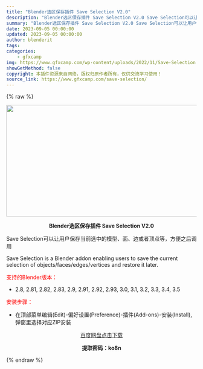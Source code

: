 ```yaml
---
title: "Blender选区保存插件 Save Selection V2.0"
description: "Blender选区保存插件 Save Selection V2.0 Save Selection可以让用户保存当前选中的模型、面、边或者顶点等，方便之后调用 Save Selection is a B..."
summary: "Blender选区保存插件 Save Selection V2.0 Save Selection可以让用户保存当前选中的模型、面、边或者顶点等，方便之后调用 Save Selection is a B..."
date: 2023-09-05 00:00:00
updated: 2023-09-05 00:00:00
author: blenderit
tags: 
categories:
    - gfxcamp
img: https://www.gfxcamp.com/wp-content/uploads/2022/11/Save-Selection.jpg
showGetMethod: false
copyright: 本插件资源来自网络，版权归原作者所有，仅供交流学习使用！
source_link: https://www.gfxcamp.com/save-selection/
---
```


{% raw %}
<div><p><img decoding="async" class="aligncenter size-full wp-image-108018" src="https://www.gfxcamp.com/wp-content/uploads/2022/11/Save-Selection.jpg" data-src="https://www.gfxcamp.com/wp-content/uploads/2022/11/Save-Selection.jpg" alt="" width="590" height="295" data-srcset="https://www.gfxcamp.com/wp-content/uploads/2022/11/Save-Selection.jpg 590w, https://www.gfxcamp.com/wp-content/uploads/2022/11/Save-Selection-150x75.jpg 150w" data-sizes="(max-width: 590px) 100vw, 590px"></p><p style="text-align: center;"><strong>Blender选区保存插件 Save Selection V2.0</strong></p><p>Save Selection可以让用户保存当前选中的模型、面、边或者顶点等，方便之后调用</p><p>Save Selection is a Blender addon enabling users to save the current selection of objects/faces/edges/vertices and restore it later.</p><p style="text-align: left;"><span style="color: #ff0000;">支持的Blender版本：</span></p><ul>
<li style="text-align: left;">2.8, 2.81, 2.82, 2.83, 2.9, 2.91, 2.92, 2.93, 3.0, 3.1, 3.2, 3.3, 3.4, 3.5</li>
</ul><p style="text-align: left;"><span style="color: #ff0000;">安装步骤：</span></p><ul>
<li>在顶部菜单编辑(Edit)-偏好设置(Preference)-插件(Add-ons)-安装(Install),弹窗里选择对应ZIP安装</li>
</ul><p style="text-align: center;"><a class="maxbutton-3 maxbutton maxbutton-baidu" target="_blank" rel="noopener" href="https://pan.baidu.com/s/19Xtm-1cNE6blin4qksFWsw?pwd=ko8n"><span class="mb-text">百度网盘点击下载</span></a></p><p style="text-align: center;"><strong>提取密码：ko8n</strong></p></div>
<div style="display: none">gfxcamp</div>
{% endraw %}